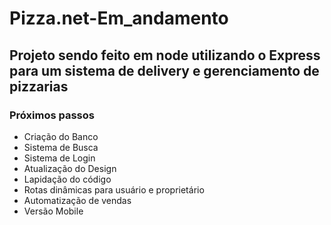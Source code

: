 # Pizza.net-Em_andamento
## Projeto sendo feito em node utilizando o Express para um sistema de delivery e gerenciamento de pizzarias 
### Próximos passos
- Criação do Banco
- Sistema de Busca
- Sistema de Login
- Atualização do Design
- Lapidação do código
- Rotas dinâmicas para usuário e proprietário
- Automatização de vendas
- Versão Mobile

